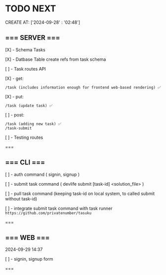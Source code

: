 # TODO NEXT

CREATE AT: ['2024-09-28' : '02:48']

## === SERVER ===

[X] - Schema Tasks

[X] - Datbase Table create refs from task schema

[ ] - Task routes API

[X] - get:

    /task (includes information enough for frontend web-based rendering) ✅
[X] - put:

    /task (update task) ✅

[ ] - post: 

    /task (adding new task) ✅
    /task-submit

[ ] - Testing routes

===

## === CLI ===

[ ] - auth command ( signin, signup )

[ ] - submit task command ( devlife submit \[task-id\] <solution_file> ) 

[ ] - pull task command (keeping task-id on local system, to called submit without task-id)

[ ] - integrate submit task command with task runner `https://github.com/privatenumber/tasuku`

===

## === WEB ===
2024-09-29
14:37

[ ] - signin, signup form

===
